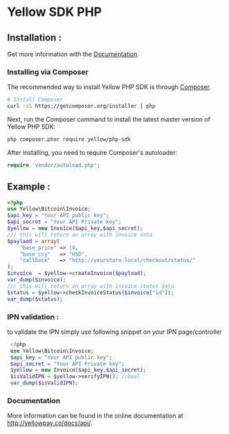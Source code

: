 # Yellow SDK PHP

## Installation :
Get more information  with the
[Documentation](http://yellowpay.co/docs/api/).

### Installing via Composer

The recommended way to install Yellow PHP SDK is through
[Composer](http://getcomposer.org).

```bash
# Install Composer
curl -sS https://getcomposer.org/installer | php
```

Next, run the Composer command to install the latest master version of Yellow PHP SDK:

```bash
php composer.phar require yellow/php-sdk
```

After installing, you need to require Composer's autoloader:

```php
require 'vendor/autoload.php';
```
## Example :
```php
<?php
use Yellow\Bitcoin\Invoice;
$api_key = "Your API public key";
$api_secret = "Your API Private key";
$yellow = new Invoice($api_key,$api_secret);
/// this will return an array with invoice data
$paylaod = array(
    "base_price" => 10,
    "base_ccy"   => "USD",
    "callback"   => "http://yourstore.local/checkout/status/"
);
$invoice  = $yellow->createInvoice($payload);
var_dump($invoice);
/// this will return an array with invoice status data
$status = $yellow->checkInvoiceStatus($invoice["id"]);
var_dump($status);
```

### IPN validation :
 to validate the IPN simply use following snippet on your IPN page/controller 
```php
 <?php
 use Yellow\Bitcoin\Invoice;
 $api_key = "Your API public key";
 $api_secret = "Your API Private key";
 $yellow = new Invoice($api_key,$api_secret);
 $isValidIPN = $yellow->verifyIPN(); //bool
 var_dump($isValidIPN);
```

### Documentation

More information can be found in the online documentation at
http://yellowpay.co/docs/api/.
